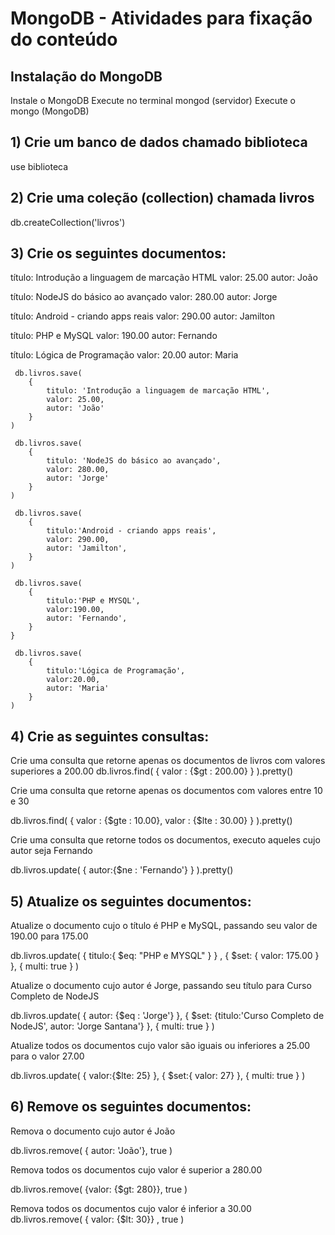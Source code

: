 # MongoDB - Atividades para fixação do conteúdo 



## Instalação do MongoDB
   Instale o MongoDB
   Execute no terminal mongod (servidor)
   Execute o mongo (MongoDB)

## 1) Crie um banco de dados chamado biblioteca
 use biblioteca

## 2) Crie uma coleção (collection) chamada livros
 db.createCollection('livros')

## 3) Crie os seguintes documentos:

  título: Introdução a linguagem de marcação HTML
  valor: 25.00
 autor: João



   título: NodeJS do básico ao avançado
   valor: 280.00
   autor: Jorge



   título: Android - criando apps reais
   valor: 290.00
   autor: Jamilton



  título: PHP e MySQL
  valor: 190.00
  autor: Fernando



  título: Lógica de Programação
  valor: 20.00
  autor: Maria

```
 db.livros.save(
	{
		titulo: 'Introdução a linguagem de marcação HTML',
		valor: 25.00,
		autor: 'João'
	}
)

 db.livros.save(
	{
		titulo: 'NodeJS do básico ao avançado',
		valor: 280.00,
		autor: 'Jorge'
	}
)

 db.livros.save(
	{
		titulo:'Android - criando apps reais',
		valor: 290.00,
		autor: 'Jamilton',
	}
)

 db.livros.save(
	{
		titulo:'PHP e MYSQL',
		valor:190.00,
		autor: 'Fernando',
	}
}
	
 db.livros.save(
	{
		titulo:'Lógica de Programação',
		valor:20.00,
		autor: 'Maria'
	}
)
```

## 4) Crie as seguintes consultas:

 Crie uma consulta que retorne apenas os documentos de livros com valores superiores a 200.00
 db.livros.find(
	{
		valor : {$gt : 200.00}
	}
 ).pretty()

 Crie uma consulta que retorne apenas os documentos com valores entre 10 e 30
	
	
 db.livros.find(
	{
		valor : {$gte : 10.00},
		valor : {$lte : 30.00}
	}
 ).pretty()

 Crie uma consulta que retorne todos os documentos, executo aqueles cujo autor seja Fernando

 db.livros.update(
	{
		autor:{$ne : 'Fernando'}
	}
 ).pretty()



## 5) Atualize os seguintes documentos:

 Atualize o documento cujo o título é PHP e MySQL, passando seu valor de 190.00 para 175.00

 db.livros.update(
	{ 
		titulo:{ $eq: "PHP e MYSQL" }
	}
	,
	{
		$set: {
			valor: 175.00
		}
	},
	{
		multi: true
	}
 )

 Atualize o documento cujo autor é Jorge, passando seu título para Curso Completo de NodeJS


 db.livros.update(
 {
	autor: {$eq : 'Jorge'}
 },
 {
	$set: {titulo:'Curso Completo de NodeJS', autor: 'Jorge Santana'}
 },
 {
	multi: true
 }
 )


 Atualize todos os documentos cujo valor são iguais ou inferiores a 25.00 para o valor 27.00

 db.livros.update(
	{
		valor:{$lte: 25}
	},
	{
		$set:{ valor: 27}
	},
	{
		multi: true
	}
 )


## 6) Remove os seguintes documentos:

 Remova o documento cujo autor é João

 db.livros.remove(
	{ autor: 'João'},
	true
 )

 Remova todos os documentos cujo valor é superior a 280.00

 db.livros.remove(
	{valor: {$gt: 280}}, true
 )

 Remova todos os documentos cujo valor é inferior a 30.00
 db.livros.remove(
	{ valor: {$lt: 30}}
	, true
 )